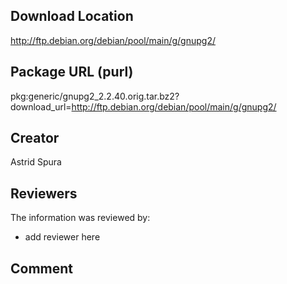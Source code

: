 ## Download Location

http://ftp.debian.org/debian/pool/main/g/gnupg2/

## Package URL (purl)

pkg:generic/gnupg2_2.2.40.orig.tar.bz2?download_url=http://ftp.debian.org/debian/pool/main/g/gnupg2/

## Creator

Astrid Spura

## Reviewers

The information was reviewed by:

* add reviewer here

## Comment


